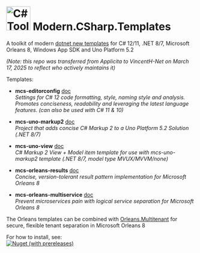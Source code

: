 ﻿# <img src="src/CSharp-Toolkit-Icon.png" alt="C# Toolkit" width="64px" /> Modern.CSharp.Templates
A toolkit of modern [dotnet new templates](https://docs.microsoft.com/en-us/dotnet/core/tools/dotnet-new) for C# 12/11, .NET 8/7, Microsoft Orleans 8, Windows App SDK and Uno Platform 5.2

_(Note: this repo was transferred from Applicita to VincentH-Net on March 17, 2025 to reflect who actively maintains it)_

Templates:
- **mcs-editorconfig** [doc](https://github.com/VincentH-Net/Modern.CSharp.Templates/blob/main/Editorconfig.md)<br />
  *Settings for C# 12 code formatting, style, naming style and analysis.
Promotes conciseness, readability and leveraging the latest language features.
(can also be used with C# 11 & 10)*

- **mcs-uno-markup2** [doc](https://github.com/VincentH-Net/CSharpForMarkup#readme)<br />
  *Project that adds concise C# Markup 2 to a Uno Platform 5.2 Solution (.NET 8/7)*

- **mcs-uno-view** [doc](https://github.com/VincentH-Net/CSharpForMarkup#readme)<br />
  *C# Markup 2 View + Model item template for use with mcs-uno-markup2 template (.NET 8/7, model type MVUX/MVVM/none)*

- **mcs-orleans-results** [doc](https://github.com/VincentH-Net/Orleans.Results#readme)<br />
  *Concise, version-tolerant result pattern implementation for Microsoft Orleans 8*

- **mcs-orleans-multiservice** [doc](https://github.com/VincentH-Net/Orleans.Multiservice#readme)<br />
  *Prevent microservices pain with logical service separation for Microsoft Orleans 8*

The Orleans templates can be combined with [Orleans.Multitenant](https://github.com/VincentH-Net/Orleans.Multitenant) for secure, flexible tenant separation in Microsoft Orleans 8

For how to install, see:<br />
[![Nuget (with prereleases)](https://img.shields.io/nuget/vpre/Modern.CSharp.Templates?color=gold&label=NuGet:%20Modern.CSharp.Templates&style=plastic)](https://www.nuget.org/packages/Modern.CSharp.Templates)

